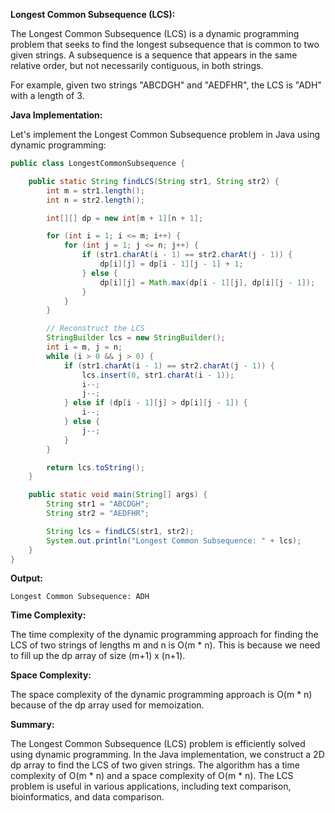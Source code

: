 **Longest Common Subsequence (LCS):**

The Longest Common Subsequence (LCS) is a dynamic programming problem that seeks to find the longest subsequence that is common to two given strings. A subsequence is a sequence that appears in the same relative order, but not necessarily contiguous, in both strings.

For example, given two strings "ABCDGH" and "AEDFHR", the LCS is "ADH" with a length of 3.

**Java Implementation:**

Let's implement the Longest Common Subsequence problem in Java using dynamic programming:

```java
public class LongestCommonSubsequence {

    public static String findLCS(String str1, String str2) {
        int m = str1.length();
        int n = str2.length();

        int[][] dp = new int[m + 1][n + 1];

        for (int i = 1; i <= m; i++) {
            for (int j = 1; j <= n; j++) {
                if (str1.charAt(i - 1) == str2.charAt(j - 1)) {
                    dp[i][j] = dp[i - 1][j - 1] + 1;
                } else {
                    dp[i][j] = Math.max(dp[i - 1][j], dp[i][j - 1]);
                }
            }
        }

        // Reconstruct the LCS
        StringBuilder lcs = new StringBuilder();
        int i = m, j = n;
        while (i > 0 && j > 0) {
            if (str1.charAt(i - 1) == str2.charAt(j - 1)) {
                lcs.insert(0, str1.charAt(i - 1));
                i--;
                j--;
            } else if (dp[i - 1][j] > dp[i][j - 1]) {
                i--;
            } else {
                j--;
            }
        }

        return lcs.toString();
    }

    public static void main(String[] args) {
        String str1 = "ABCDGH";
        String str2 = "AEDFHR";

        String lcs = findLCS(str1, str2);
        System.out.println("Longest Common Subsequence: " + lcs);
    }
}
```

**Output:**
```
Longest Common Subsequence: ADH
```

**Time Complexity:**

The time complexity of the dynamic programming approach for finding the LCS of two strings of lengths m and n is O(m * n). This is because we need to fill up the dp array of size (m+1) x (n+1).

**Space Complexity:**

The space complexity of the dynamic programming approach is O(m * n) because of the dp array used for memoization.

**Summary:**

The Longest Common Subsequence (LCS) problem is efficiently solved using dynamic programming. In the Java implementation, we construct a 2D dp array to find the LCS of two given strings. The algorithm has a time complexity of O(m * n) and a space complexity of O(m * n). The LCS problem is useful in various applications, including text comparison, bioinformatics, and data comparison.